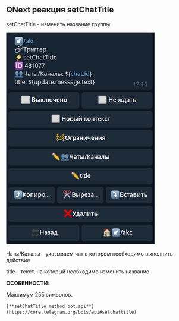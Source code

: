 ## QNext реакция setChatTitle

setChatTitle - изменить название группы

![](./1.png)

Чаты/Каналы - указываем чат в котором необходимо выполнить действие

title - текст, на который необходимо изменить название



**ОСОБЕННОСТИ**:

Максимум 255 символов.


```plain
[**setChatTitle method bot.api**](https://core.telegram.org/bots/api#setchattitle)
```





